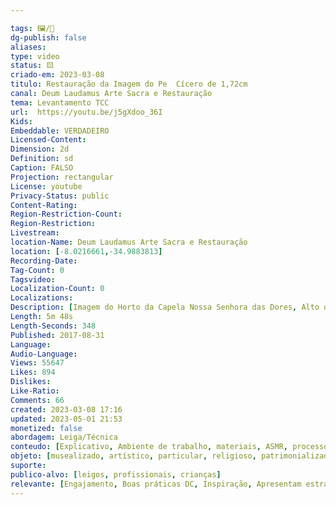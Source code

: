 ```yaml
---

tags: 🖼️/🎥️
dg-publish: false
aliases: 
type: video
status: 🟨️ 
criado-em: 2023-03-08
titulo: Restauração da Imagem do Pe  Cícero de 1,72cm
canal: Deum Laudamus Arte Sacra e Restauração
tema: Levantamento TCC 
url:  https://youtu.be/j5gXdoo_36I
Kids: 
Embeddable: VERDADEIRO
Licensed-Content: 
Dimension: 2d
Definition: sd
Caption: FALSO
Projection: rectangular
License: youtube
Privacy-Status: public
Content-Rating: 
Region-Restriction-Count: 
Region-Restriction: 
Livestream: 
location-Name: Deum Laudamus Arte Sacra e Restauração
location: [-8.0216661,-34.9883813]
Recording-Date: 
Tag-Count: 0
Tagsvideo: 
Localization-Count: 0
Localizations: 
Description: [Imagem do Horto da Capela Nossa Senhora das Dores, Alto do Pe. Cícero Território da Paroquia de São Pio X - Camaragibe - PE<br>(Ao se inscrever no Canal ativem o sininho para receber novos videos)<br>Se inscreva em nosso canal!<br>Curta Nossa Pagina facebook.com/ArteSacraeRestaucaoDeumLaudamus <br>Visitem também nosso   phelipemelo15.wix.com/deumlaud... e nosso Blog felipemelo15.blogspot.com.br]
Length: 5m 48s
Length-Seconds: 348
Published: 2017-08-31
Language: 
Audio-Language: 
Views: 55647
Likes: 894
Dislikes: 
Like-Ratio: 
Comments: 66
created: 2023-03-08 17:16
updated: 2023-05-01 21:53
monetized: false
abordagem: Leiga/Técnica
conteudo: [Explicativo, Ambiente de trabalho, materiais, ASMR, processos]
objeto: [musealizado, artístico, particular, religioso, patrimonializado, histórico]
suporte:
publico-alvo: [leigos, profissionais, crianças]
relevante: [Engajamento, Boas práticas DC, Inspiração, Apresentam estratégias de DC, Inovações, cibercultura]
---
```

